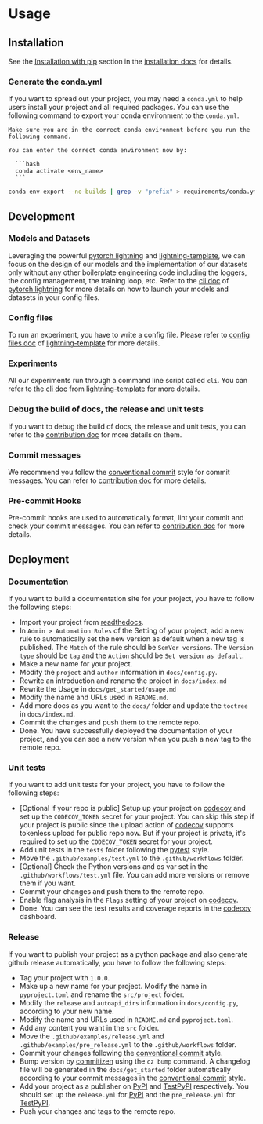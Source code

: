 # Usage

## Installation

See the [Installation with pip](installation.md#installation-with-pip) section in the [installation docs](docs/get_started/installation.md) for details.

### Generate the conda.yml

If you want to spread out your project, you may need a `conda.yml` to help users install your project and all required packages. You can use the following command to export your conda environment to the `conda.yml`.

````{note}
Make sure you are in the correct conda environment before you run the following command.

You can enter the correct conda environment now by:

  ```bash
  conda activate <env_name>
  ```
````

```bash
conda env export --no-builds | grep -v "prefix" > requirements/conda.yml
```

## Development

### Models and Datasets

Leveraging the powerful [pytorch lightning](https://pytorch-lightning.readthedocs.io/en/stable/) and [lightning-template](https://lightning-template.readthedocs.io), we can focus on the design of our models and the implementation of our datasets only without any other boilerplate engineering code including the loggers, the config management, the training loop, etc. Refer to the [cli doc](https://lightning.ai/docs/pytorch/stable/cli/lightning_cli.html#lightning-cli) of [pytorch lightning](https://pytorch-lightning.readthedocs.io/en/stable/) for more details on how to launch your models and datasets in your config files.

### Config files

To run an experiment, you have to write a config file. Please refer to [config files doc](https://lightning-template.readthedocs.io/en/latest/get_started/usage.html#config-files) of [lightning-template](https://lightning-template.readthedocs.io) for more details.

### Experiments

All our experiments run through a command line script called `cli`. You can refer to the [cli doc](https://lightning-template.readthedocs.io/en/latest/tools/cli.html) from [lightning-template](https://lightning-template.readthedocs.io) for more details.

### Debug the build of docs, the release and unit tests

If you want to debug the build of docs, the release and unit tests, you can refer to the [contribution doc](contribution.md) for more details on them.

### Commit messages

We recommend you follow the [conventional commit](https://www.conventionalcommits.org/en/v1.0.0/) style for commit messages. You can refer to [contribution doc](contribution.md) for more details.

### Pre-commit Hooks

Pre-commit hooks are used to automatically format, lint your commit and check your commit messages. You can refer to [contribution doc](contribution.md) for more details.

## Deployment

### Documentation

If you want to build a documentation site for your project, you have to follow the following steps:

- Import your project from [readthedocs](https://readthedocs.org/).
- In `Admin > Automation Rules` of the Setting of your project, add a new rule to automatically set the new version as default when a new tag is published. The `Match` of the rule should be `SemVer versions`. The `Version type` should be `tag` and the `Action` should be `Set version as default`.
- Make a new name for your project.
- Modify the `project` and `author` information in `docs/config.py`.
- Rewrite an introduction and rename the project in `docs/index.md`
- Rewrite the Usage in `docs/get_started/usage.md`
- Modify the name and URLs used in `README.md`.
- Add more docs as you want to the `docs/` folder and update the `toctree` in `docs/index.md`.
- Commit the changes and push them to the remote repo.
- Done. You have successfully deployed the documentation of your project, and you can see a new version when you push a new tag to the remote repo.

### Unit tests

If you want to add unit tests for your project, you have to follow the following steps:

- [Optional if your repo is public] Setup up your project on [codecov](https://app.codecov.io/) and set up the `CODECOV_TOKEN` secret for your project. You can skip this step if your project is public since the upload action of [codecov](https://app.codecov.io/) supports tokenless upload for public repo now. But if your project is private, it's required to set up the `CODECOV_TOKEN` secret for your project.
- Add unit tests in the `tests` folder following the [pytest](https://docs.pytest.org/en/latest/) style.
- Move the `.github/examples/test.yml` to the `.github/workflows` folder.
- [Optional] Check the Python versions and os var set in the `.github/workflows/test.yml` file. You can add more versions or remove them if you want.
- Commit your changes and push them to the remote repo.
- Enable flag analysis in the `Flags` setting of your project on [codecov](https://app.codecov.io/).
- Done. You can see the test results and coverage reports in the [codecov](https://app.codecov.io/) dashboard.

### Release

If you want to publish your project as a python package and also generate github release automatically, you have to follow the following steps:

- Tag your project with `1.0.0`.
- Make up a new name for your project. Modify the name in `pyproject.toml` and rename the `src/project` folder.
- Modify the `release` and `autoapi_dirs` information in `docs/config.py`, according to your new name.
- Modify the name and URLs used in `README.md` and `pyproject.toml`.
- Add any content you want in the `src` folder.
- Move the `.github/examples/release.yml` and `.github/examples/pre_release.yml` to the `.github/workflows` folder.
- Commit your changes following the [conventional commit](https://www.conventionalcommits.org/en/v1.0.0/) style.
- Bump version by [commitizen](https://github.com/commitizen-tools/commitizen) using the `cz bump` command. A changelog file will be generated in the `docs/get_started` folder automatically according to your commit messages in the [conventional commit](https://www.conventionalcommits.org/en/v1.0.0/) style.
- Add your project as a publisher on [PyPI](https://pypi.org/) and [TestPyPI](https://test.pypi.org/) respectively. You should set up the `release.yml` for [PyPI](https://pypi.org/) and the `pre_release.yml` for [TestPyPI](https://test.pypi.org/).
- Push your changes and tags to the remote repo.
